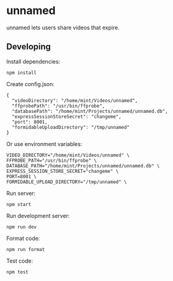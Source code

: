 # unnamed

unnamed lets users share videos that expire.

## Developing

Install dependencies:

    npm install

Create config.json:

```
{
  "videoDirectory": "/home/mint/Videos/unnamed",
  "ffprobePath": "/usr/bin/ffprobe",
  "databasePath": "/home/mint/Projects/unnamed/unnamed.db",
  "expressSessionStoreSecret": "changeme",
  "port": 8001,
  "formidableUploadDirectory": "/tmp/unnamed"
}
```

Or use environment variables:

    VIDEO_DIRECTORY="/home/mint/Videos/unnamed" \
    FFPROBE_PATH="/usr/bin/ffprobe" \
    DATABASE_PATH="/home/mint/Projects/unnamed/unnamed.db" \
    EXPRESS_SESSION_STORE_SECRET="changeme" \
    PORT=8001 \
    FORMIDABLE_UPLOAD_DIRECTORY="/tmp/unnamed" \

Run server:

    npm start

Run development server:

    npm run dev

Format code:

    npm run format

Test code:

    npm test
